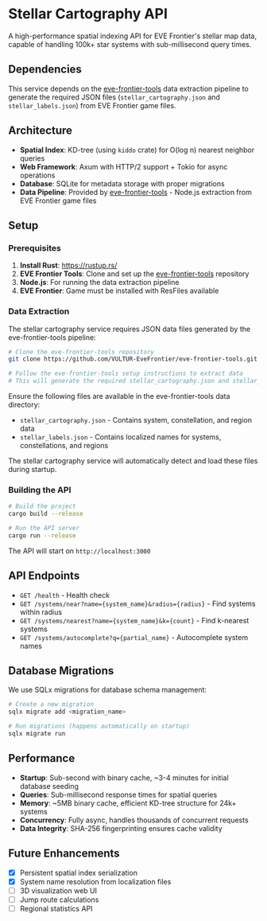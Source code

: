 # Stellar Cartography API

A high-performance spatial indexing API for EVE Frontier's stellar map data, capable of handling 100k+ star systems with sub-millisecond query times.

## Dependencies

This service depends on the [eve-frontier-tools](https://github.com/VULTUR-EveFrontier/eve-frontier-tools) data extraction pipeline to generate the required JSON files (`stellar_cartography.json` and `stellar_labels.json`) from EVE Frontier game files.

## Architecture

- **Spatial Index**: KD-tree (using `kiddo` crate) for O(log n) nearest neighbor queries
- **Web Framework**: Axum with HTTP/2 support + Tokio for async operations
- **Database**: SQLite for metadata storage with proper migrations
- **Data Pipeline**: Provided by [eve-frontier-tools](https://github.com/VULTUR-EveFrontier/eve-frontier-tools) - Node.js extraction from EVE Frontier game files

## Setup

### Prerequisites

1. **Install Rust**: <https://rustup.rs/>
2. **EVE Frontier Tools**: Clone and set up the [eve-frontier-tools](https://github.com/VULTUR-EveFrontier/eve-frontier-tools) repository
3. **Node.js**: For running the data extraction pipeline
4. **EVE Frontier**: Game must be installed with ResFiles available

### Data Extraction

The stellar cartography service requires JSON data files generated by the eve-frontier-tools pipeline:

```bash
# Clone the eve-frontier-tools repository
git clone https://github.com/VULTUR-EveFrontier/eve-frontier-tools.git

# Follow the eve-frontier-tools setup instructions to extract data
# This will generate the required stellar_cartography.json and stellar_labels.json files
```

Ensure the following files are available in the eve-frontier-tools data directory:

- `stellar_cartography.json` - Contains system, constellation, and region data
- `stellar_labels.json` - Contains localized names for systems, constellations, and regions

The stellar cartography service will automatically detect and load these files during startup.

### Building the API

```bash
# Build the project
cargo build --release

# Run the API server
cargo run --release
```

The API will start on `http://localhost:3000`

## API Endpoints

- `GET /health` - Health check
- `GET /systems/near?name={system_name}&radius={radius}` - Find systems within radius
- `GET /systems/nearest?name={system_name}&k={count}` - Find k-nearest systems
- `GET /systems/autocomplete?q={partial_name}` - Autocomplete system names

## Database Migrations

We use SQLx migrations for database schema management:

```bash
# Create a new migration
sqlx migrate add <migration_name>

# Run migrations (happens automatically on startup)
sqlx migrate run
```

## Performance

- **Startup**: Sub-second with binary cache, ~3-4 minutes for initial database seeding
- **Queries**: Sub-millisecond response times for spatial queries
- **Memory**: ~5MB binary cache, efficient KD-tree structure for 24k+ systems
- **Concurrency**: Fully async, handles thousands of concurrent requests
- **Data Integrity**: SHA-256 fingerprinting ensures cache validity

## Future Enhancements

- [x] Persistent spatial index serialization
- [x] System name resolution from localization files
- [ ] 3D visualization web UI
- [ ] Jump route calculations
- [ ] Regional statistics API

